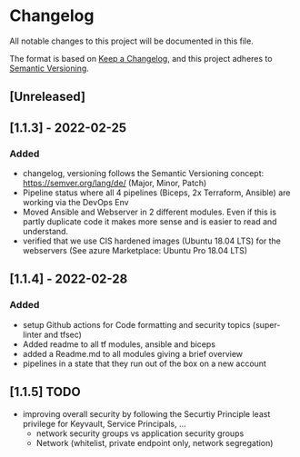 # Changelog

All notable changes to this project will be documented in this file.

The format is based on [Keep a Changelog](https://keepachangelog.com/en/1.0.0/), and this project adheres
to [Semantic Versioning](https://semver.org/spec/v2.0.0.html).

## [Unreleased]

## [1.1.3] - 2022-02-25

### Added

- changelog, versioning follows the Semantic Versioning concept: https://semver.org/lang/de/ (Major, Minor, Patch)
- Pipeline status where all 4 pipelines (Biceps, 2x Terraform, Ansible) are working via the DevOps Env
- Moved Ansible and Webserver in 2 different modules. Even if this is partly duplicate code it makes more sense and is
  easier to read and understand.
- verified that we use CIS hardened images (Ubuntu 18.04 LTS) for the webservers (See azure Marketplace: Ubuntu Pro
  18.04 LTS)

## [1.1.4] - 2022-02-28

### Added

- setup Github actions for Code formatting and security topics (super-linter and tfsec)
- Added readme to all tf modules, ansible and biceps
- added a Readme.md to all modules giving a brief overview
- pipelines in a state that they run out of the box on a new account

## [1.1.5] TODO

- improving overall security by following the Securtiy Principle least privilege for Keyvault, Service Principals, ...
  - network security groups vs application security groups
  - Network (whitelist, private endpoint only, network segregation)